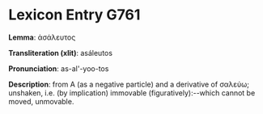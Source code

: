 # Lexicon Entry G761

**Lemma**: ἀσάλευτος

**Transliteration (xlit)**: asáleutos

**Pronunciation**: as-al'-yoo-tos

**Description**:
from Α (as a negative particle) and a derivative of σαλεύω; unshaken, i.e. (by implication) immovable (figuratively):--which cannot be moved, unmovable.
